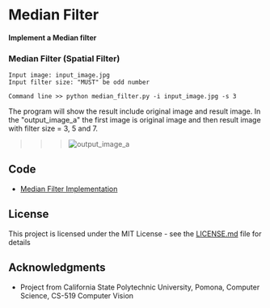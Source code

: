 # Median Filter
#### Implement a Median filter

### Median Filter (Spatial Filter) 
```
Input image: input_image.jpg
Input filter size: "MUST" be odd number

Command line >> python median_filter.py -i input_image.jpg -s 3
```

The program will show the result include original image and result image. 
In the "output_image_a" the first image is original image and then result image with 
filter size = 3, 5 and 7. 
	    
>>> ![output_image_a](https://user-images.githubusercontent.com/28382639/35772786-e736f8e4-08f8-11e8-8bc0-2420ed135d29.jpg)

## Code
- [Median Filter Implementation](https://github.com/Hank-Tsou/Implement-median_filter/blob/master/median_filter.py)

## License

This project is licensed under the MIT License - see the [LICENSE.md](LICENSE.md) file for details

## Acknowledgments

* Project from California State Polytechnic University, Pomona, Computer Science, CS-519 Computer Vision
